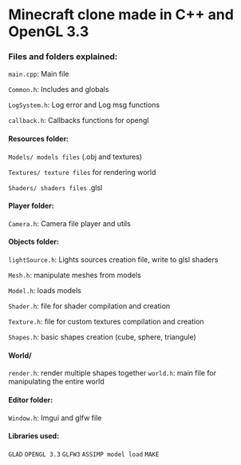 # Minecraft clone made in C++ and OpenGL 3.3

### Files and folders explained:

```main.cpp```: Main file

```Common.h```: Includes and globals

```LogSystem.h```: Log error and Log msg functions

```callback.h```: Callbacks functions for opengl

#### Resources folder:
```Models/ models files``` (.obj and textures)

```Textures/ texture files``` for rendering world

```Shaders/ shaders files``` .glsl

#### Player folder:
```Camera.h```: Camera file player and utils

#### Objects folder:
```lightSource.h```: Lights sources creation file, write to glsl shaders

```Mesh.h```: manipulate meshes from models

```Model.h```: loads models

```Shader.h```: file for shader compilation and creation

```Texture.h```: file for custom textures compilation and creation

```Shapes.h```: basic shapes creation (cube, sphere, triangule)

#### World/ 
```render.h```: render multiple shapes together
```world.h```: main file for manipulating the entire world

#### Editor folder:
```Window.h```: Imgui and glfw file

#### Libraries used:
```GLAD```
```OPENGL 3.3```
```GLFW3```
```ASSIMP model load```
```MAKE```

